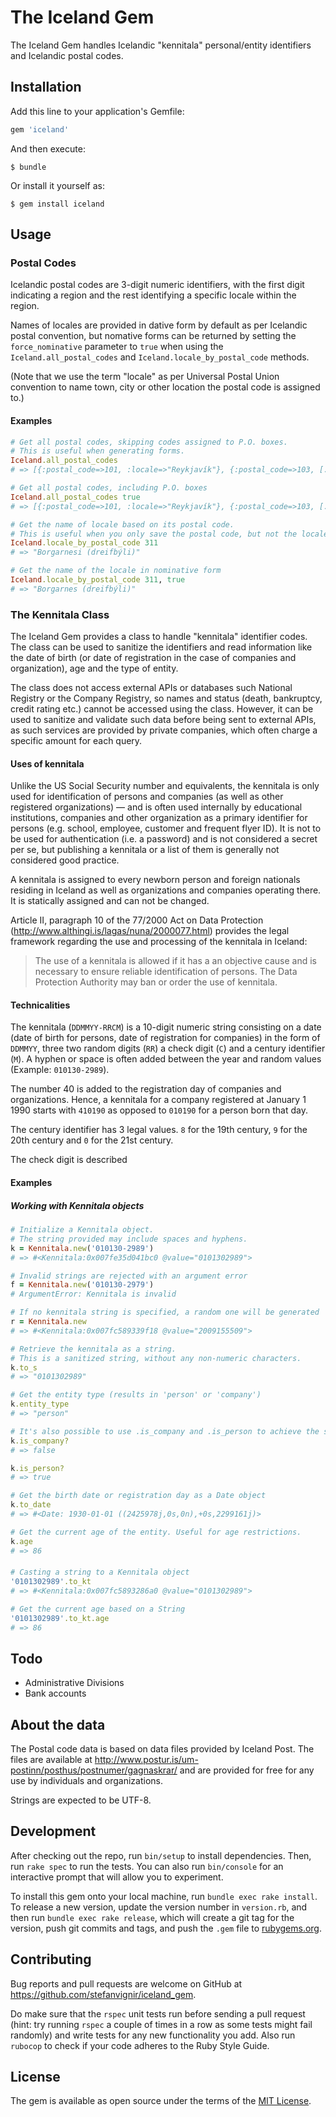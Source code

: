 # The Iceland Gem

The Iceland Gem handles Icelandic "kennitala" personal/entity identifiers and Icelandic postal codes.

## Installation

Add this line to your application's Gemfile:

```ruby
gem 'iceland'
```

And then execute:

    $ bundle

Or install it yourself as:

    $ gem install iceland

## Usage

### Postal Codes

Icelandic postal codes are 3-digit numeric identifiers, with the first digit indicating a region and the rest identifying a specific locale within the region.

Names of locales are provided in dative form by default as per Icelandic postal convention, but nomative forms can be returned by setting the `force_nominative` parameter to `true` when using the `Iceland.all_postal_codes` and `Iceland.locale_by_postal_code` methods.

(Note that we use the term "locale" as per Universal Postal Union convention to name town, city or other location the postal code is assigned to.)

#### Examples

```ruby
# Get all postal codes, skipping codes assigned to P.O. boxes.
# This is useful when generating forms.
Iceland.all_postal_codes
# => [{:postal_code=>101, :locale=>"Reykjavík"}, {:postal_code=>103, [...]

# Get all postal codes, including P.O. boxes
Iceland.all_postal_codes true
# => [{:postal_code=>101, :locale=>"Reykjavík"}, {:postal_code=>103, [...]

# Get the name of locale based on its postal code.
# This is useful when you only save the postal code, but not the locale in a database.
Iceland.locale_by_postal_code 311
# => "Borgarnesi (dreifbýli)"

# Get the name of the locale in nominative form
Iceland.locale_by_postal_code 311, true
# => "Borgarnes (dreifbýli)"
```

### The Kennitala Class

The Iceland Gem provides a class to handle "kennitala" identifier codes. The class can be used to sanitize the identifiers and read information like the date of birth (or date of registration in the case of companies and organization), age and the type of entity.

The class does not access external APIs or databases such National Registry or the Company Registry, so names and status (death, bankruptcy, credit rating etc.) cannot be accessed using the class. However, it can be used to sanitize and validate such data before being sent to external APIs, as such services are provided by private companies, which often charge a specific amount for each query.

#### Uses of kennitala

Unlike the US Social Security number and equivalents, the kennitala is only used for identification of persons and companies (as well as other registered organizations) — and is often used internally by educational institutions, companies and other organization as a primary identifier for persons (e.g. school, employee, customer and frequent flyer ID). It is not to be used for authentication (i.e. a password) and is not considered a secret per se, but publishing a kennitala or a list of them is generally not considered good practice.

A kennitala is assigned to every newborn person and foreign nationals residing in Iceland as well as organizations and companies operating there. It is statically assigned and can not be changed.

Article II, paragraph 10 of the 77/2000 Act on Data Protection (http://www.althingi.is/lagas/nuna/2000077.html) provides the legal framework regarding the use and processing of the kennitala in Iceland:

> The use of a kennitala is allowed if it has a an objective cause and is necessary to ensure reliable identification of persons. The Data Protection Authority may ban or order the use of kennitala.

#### Technicalities

The kennitala (`DDMMYY-RRCM`) is a 10-digit numeric string consisting on a date (date of birth for persons, date of registration for companies) in the form of `DDMMYY`, three two random digits (`RR`) a check digit (`C`) and a century identifier (`M`). A hyphen or space is often added between the year and random values (Example: `010130-2989`).

The number 40 is added to the registration day of companies and organizations. Hence, a kennitala for a company registered at January 1 1990 starts with `410190` as opposed to `010190` for a person born that day.

The century identifier has 3 legal values. `8` for the 19th century, `9` for the 20th century and `0` for the 21st century.

The check digit is described

#### Examples

##### Working with Kennitala objects

```ruby
# Initialize a Kennitala object.
# The string provided may include spaces and hyphens.
k = Kennitala.new('010130-2989')
# => #<Kennitala:0x007fe35d041bc0 @value="0101302989">

# Invalid strings are rejected with an argument error
f = Kennitala.new('010130-2979')
# ArgumentError: Kennitala is invalid

# If no kennitala string is specified, a random one will be generated
r = Kennitala.new
# => #<Kennitala:0x007fc589339f18 @value="2009155509">

# Retrieve the kennitala as a string.
# This is a sanitized string, without any non-numeric characters.
k.to_s
# => "0101302989"

# Get the entity type (results in 'person' or 'company')
k.entity_type
# => "person"

# It's also possible to use .is_company and .is_person to achieve the same thing
k.is_company?
# => false

k.is_person?
# => true

# Get the birth date or registration day as a Date object
k.to_date
# => #<Date: 1930-01-01 ((2425978j,0s,0n),+0s,2299161j)>

# Get the current age of the entity. Useful for age restrictions.
k.age
# => 86
```

####

```ruby
# Casting a string to a Kennitala object
'0101302989'.to_kt
# => #<Kennitala:0x007fc5893286a0 @value="0101302989">

# Get the current age based on a String
'0101302989'.to_kt.age
# => 86
```

## Todo

* Administrative Divisions
* Bank accounts

## About the data

The Postal code data is based on data files provided by Iceland Post. The files are available at http://www.postur.is/um-postinn/posthus/postnumer/gagnaskrar/ and are provided for free for any use by individuals and organizations.

Strings are expected to be UTF-8.

## Development

After checking out the repo, run `bin/setup` to install dependencies. Then, run `rake spec` to run the tests. You can also run `bin/console` for an interactive prompt that will allow you to experiment.

To install this gem onto your local machine, run `bundle exec rake install`. To release a new version, update the version number in `version.rb`, and then run `bundle exec rake release`, which will create a git tag for the version, push git commits and tags, and push the `.gem` file to [rubygems.org](https://rubygems.org).

## Contributing

Bug reports and pull requests are welcome on GitHub at https://github.com/stefanvignir/iceland_gem.

Do make sure that the `rspec` unit tests run before sending a pull request (hint: try running `rspec` a couple of times in a row as some tests might fail randomly) and write tests for any new functionality you add. Also run `rubocop` to check if your code adheres to the Ruby Style Guide.

## License

The gem is available as open source under the terms of the [MIT License](http://opensource.org/licenses/MIT).
